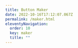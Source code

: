```yaml
---
title: Button Maker
date: 2022-10-16T17:12:07.067Z
permalink: /maker.html
eleventyNavigation:
  order: 10
  key: maker
  title: ""
---
```

